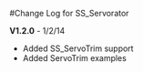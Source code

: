 #Change Log for SS_Servorator

**V1.2.0** - 1/2/14

 * Added SS_ServoTrim support
 * Added ServoTrim examples
